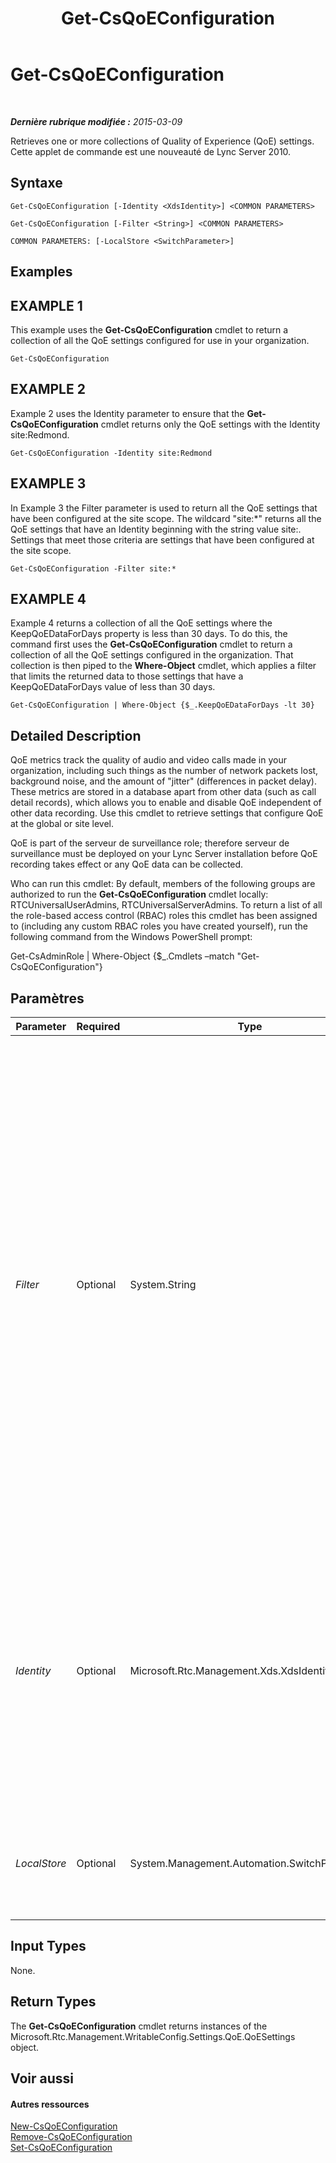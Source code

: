 ﻿---
title: Get-CsQoEConfiguration
TOCTitle: Get-CsQoEConfiguration
ms:assetid: e2ed87e0-a5ae-41a2-8572-bda0070c59dc
ms:mtpsurl: https://technet.microsoft.com/fr-fr/library/Gg399004(v=OCS.15)
ms:contentKeyID: 49299134
ms.date: 05/20/2016
mtps_version: v=OCS.15
ms.translationtype: HT
---

# Get-CsQoEConfiguration

 

_**Dernière rubrique modifiée :** 2015-03-09_

Retrieves one or more collections of Quality of Experience (QoE) settings. Cette applet de commande est une nouveauté de Lync Server 2010.

## Syntaxe

    Get-CsQoEConfiguration [-Identity <XdsIdentity>] <COMMON PARAMETERS>

    Get-CsQoEConfiguration [-Filter <String>] <COMMON PARAMETERS>

    COMMON PARAMETERS: [-LocalStore <SwitchParameter>]

## Examples

## EXAMPLE 1

This example uses the **Get-CsQoEConfiguration** cmdlet to return a collection of all the QoE settings configured for use in your organization.

    Get-CsQoEConfiguration

## EXAMPLE 2

Example 2 uses the Identity parameter to ensure that the **Get-CsQoEConfiguration** cmdlet returns only the QoE settings with the Identity site:Redmond.

    Get-CsQoEConfiguration -Identity site:Redmond

## EXAMPLE 3

In Example 3 the Filter parameter is used to return all the QoE settings that have been configured at the site scope. The wildcard "site:\*" returns all the QoE settings that have an Identity beginning with the string value site:. Settings that meet those criteria are settings that have been configured at the site scope.

    Get-CsQoEConfiguration -Filter site:*

## EXAMPLE 4

Example 4 returns a collection of all the QoE settings where the KeepQoEDataForDays property is less than 30 days. To do this, the command first uses the **Get-CsQoEConfiguration** cmdlet to return a collection of all the QoE settings configured in the organization. That collection is then piped to the **Where-Object** cmdlet, which applies a filter that limits the returned data to those settings that have a KeepQoEDataForDays value of less than 30 days.

    Get-CsQoEConfiguration | Where-Object {$_.KeepQoEDataForDays -lt 30}

## Detailed Description

QoE metrics track the quality of audio and video calls made in your organization, including such things as the number of network packets lost, background noise, and the amount of "jitter" (differences in packet delay). These metrics are stored in a database apart from other data (such as call detail records), which allows you to enable and disable QoE independent of other data recording. Use this cmdlet to retrieve settings that configure QoE at the global or site level.

QoE is part of the serveur de surveillance role; therefore serveur de surveillance must be deployed on your Lync Server installation before QoE recording takes effect or any QoE data can be collected.

Who can run this cmdlet: By default, members of the following groups are authorized to run the **Get-CsQoEConfiguration** cmdlet locally: RTCUniversalUserAdmins, RTCUniversalServerAdmins. To return a list of all the role-based access control (RBAC) roles this cmdlet has been assigned to (including any custom RBAC roles you have created yourself), run the following command from the Windows PowerShell prompt:

Get-CsAdminRole | Where-Object {$\_.Cmdlets –match "Get-CsQoEConfiguration"}

## Paramètres


<table>
<colgroup>
<col style="width: 25%" />
<col style="width: 25%" />
<col style="width: 25%" />
<col style="width: 25%" />
</colgroup>
<thead>
<tr class="header">
<th>Parameter</th>
<th>Required</th>
<th>Type</th>
<th>Description</th>
</tr>
</thead>
<tbody>
<tr class="odd">
<td><p><em>Filter</em></p></td>
<td><p>Optional</p></td>
<td><p>System.String</p></td>
<td><p>Enables you to use wildcard characters in order to return a collection (or multiple collections) of QoE configuration settings. To return a collection of all the settings configured at the site scope, use this syntax: -Filter site:*. To return a collection of all the settings that have the string value &quot;Western&quot; somewhere in their Identity (the only property you can filter on) use this syntax: -Filter *Western*.</p></td>
</tr>
<tr class="even">
<td><p><em>Identity</em></p></td>
<td><p>Optional</p></td>
<td><p>Microsoft.Rtc.Management.Xds.XdsIdentity</p></td>
<td><p>The unique identifier of the settings you want to retrieve. Possible values are global and site:&lt;site name&gt;, where &lt;site name&gt; is the name of the site in your Lync Server deployment to which you want to apply the changes.</p></td>
</tr>
<tr class="odd">
<td><p><em>LocalStore</em></p></td>
<td><p>Optional</p></td>
<td><p>System.Management.Automation.SwitchParameter</p></td>
<td><p>Retrieves the settings from the local replica of the magasin central de gestion.</p></td>
</tr>
</tbody>
</table>


## Input Types

None.

## Return Types

The **Get-CsQoEConfiguration** cmdlet returns instances of the Microsoft.Rtc.Management.WritableConfig.Settings.QoE.QoESettings object.

## Voir aussi

#### Autres ressources

[New-CsQoEConfiguration](new-csqoeconfiguration.md)  
[Remove-CsQoEConfiguration](remove-csqoeconfiguration.md)  
[Set-CsQoEConfiguration](set-csqoeconfiguration.md)


